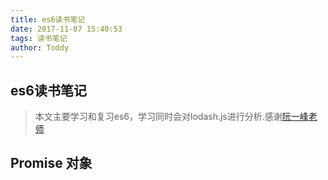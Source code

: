 ```yaml
---
title: es6读书笔记
date: 2017-11-07 15:40:53
tags: 读书笔记
author: Toddy
---
```

## es6读书笔记
>本文主要学习和复习es6，学习同时会对lodash.js进行分析.感谢[阮一峰老师](http://es6.ruanyifeng.com/)

## Promise 对象